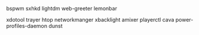 bspwm
sxhkd
lightdm
web-greeter
lemonbar


xdotool
trayer
htop
networkmanger
xbacklight
amixer
playerctl
cava
power-profiles-daemon
dunst
